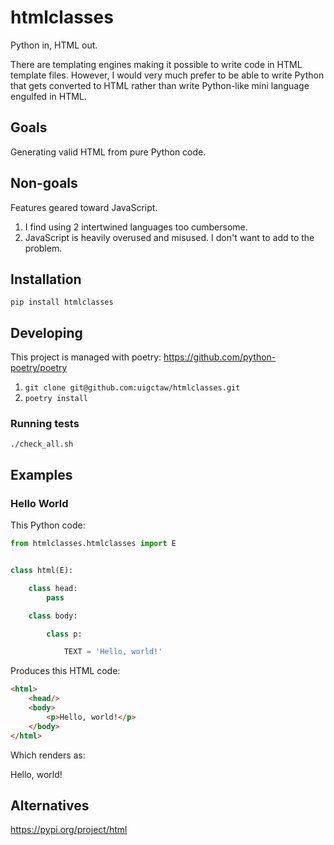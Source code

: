 # htmlclasses

Python in, HTML out.

There are templating engines making it possible to write code
in HTML template files. However, I would very much prefer
to be able to write Python that gets converted to HTML 
rather than write Python-like mini language engulfed in HTML. 


## Goals

Generating valid HTML from pure Python code.

## Non-goals

Features geared toward JavaScript.

1. I find using 2 intertwined languages too cumbersome.
2. JavaScript is heavily overused and misused.
   I don't want to add to the problem.


## Installation

`pip install htmlclasses`

## Developing

This project is managed with poetry: https://github.com/python-poetry/poetry

1. `git clone git@github.com:uigctaw/htmlclasses.git`
2. `poetry install`

### Running tests

`./check_all.sh`

## Examples

### Hello World

This Python code:

```python
from htmlclasses.htmlclasses import E


class html(E):

    class head:
        pass

    class body:

        class p:

            TEXT = 'Hello, world!'
```

Produces this HTML code:

```html
<html>
    <head/>
    <body>
        <p>Hello, world!</p>
    </body>
</html>
```

Which renders as:

<html>
    <head/>
    <body>
        <p>Hello, world!</p>
    </body>
</html>

## Alternatives

https://pypi.org/project/html
